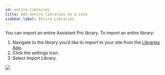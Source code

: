 ```yaml
---
id: entire-libraries
title: Add entire libraries to a site
sidebar_label: Entire Libraries
---
```


You can import an entire Assistant Pro library. To import an entire library:

1. Navigate to the library you’d like to import to your site from the [Libraries App](../../../plugin/apps/libraries.md).
2. Click the settings icon.
3. Select Import Library.

<img src="https://plchldr.co/i/800x300?&bg=f6f6f6&fc=656565&text=Placeholder" />
